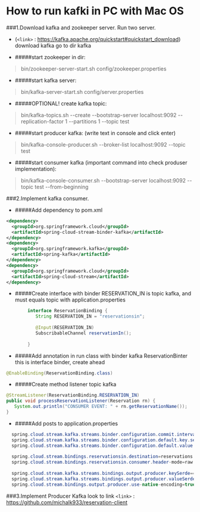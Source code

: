 How to run kafki in PC with Mac OS 
====================

###1.Download kafka and zookeeper server. Run two server.

- (`<link>` : https://kafka.apache.org/quickstart#quickstart_download)
download kafka
go to dir kafka 


- #####start zookeeper in dir:
>bin/zookeeper-server-start.sh config/zookeeper.properties

- #####start kafka server:
>bin/kafka-server-start.sh config/server.properties

- #####OPTIONAL! create kafka topic: 
>bin/kafka-topics.sh --create --bootstrap-server localhost:9092 --replication-factor 1 --partitions 1 --topic test

- #####start producer kafka: (write text in console and click enter)
>bin/kafka-console-producer.sh --broker-list localhost:9092 --topic test

- #####start consumer kafka (important command into check produser implementation):
>bin/kafka-console-consumer.sh --bootstrap-server localhost:9092 --topic test --from-beginning

###2.Implement kafka consumer.

- #####Add dependency to pom.xml
```xml
<dependency>
  <groupId>org.springframework.cloud</groupId>
  <artifactId>spring-cloud-stream-binder-kafka</artifactId>
</dependency>
<dependency>
  <groupId>org.springframework.kafka</groupId>
  <artifactId>spring-kafka</artifactId>
</dependency>
<dependency>
  <groupId>org.springframework.cloud</groupId>
  <artifactId>spring-cloud-stream</artifactId>
</dependency>
```

- #####Create interface with binder
RESERVATION_IN is topic kafka, and must equals topic with application.properties
```java
        interface ReservationBinding {
           String RESERVATION_IN = "reservationsin";
        
           @Input(RESERVATION_IN)
           SubscribableChannel reservationIn();
        
        }
```

- #####Add annotation in run class with binder kafka
ReservationBinter this is interface binder, create ahead
```java
@EnableBinding(ReservationBinding.class)
```

- #####Create method listener topic kafka
```java
@StreamListener(ReservationBinding.RESERVATION_IN)
public void processReservationListener(Reservation rn) {
   System.out.println("CONSUMER EVENT: " + rn.getReservationName());
}
```

- #####Add posts to application.properties
```java
  spring.cloud.stream.kafka.streams.binder.configuration.commit.interval.mms=1000
  spring.cloud.stream.kafka.streams.binder.configuration.default.key.serde=org.apache.kafka.common.serialization.Serdes$StringSerde
  spring.cloud.stream.kafka.streams.binder.configuration.default.value.serde=org.apache.kafka.common.serialization.Serdes$StringSerde
  
  spring.cloud.stream.bindings.reservationsin.destination=reservations
  spring.cloud.stream.bindings.reservationsin.consumer.header-mode=raw
  
  spring.cloud.stream.kafka.streams.bindings.output.producer.keySerde==org.apache.kafka.common.serialization.StringSerializer
  spring.cloud.stream.kafka.streams.bindings.output.producer.valueSerde==org.apache.kafka.common.serialization.StringSerializer
  spring.cloud.stream.bindings.output.producer.use-native-encoding=true
```

###3.Implement Producer Kafka look to link `<link>` :  https://github.com/michalk933/reservation-client
